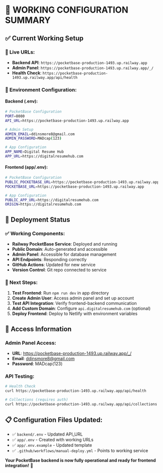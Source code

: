 # 🎉 **WORKING CONFIGURATION SUMMARY**

## ✅ **Current Working Setup**

### **🔗 Live URLs:**
- **Backend API**: `https://pocketbase-production-1493.up.railway.app`
- **Admin Panel**: `https://pocketbase-production-1493.up.railway.app/_/`
- **Health Check**: `https://pocketbase-production-1493.up.railway.app/api/health`

### **🔧 Environment Configuration:**

#### **Backend (.env):**
```bash
# PocketBase Configuration
PORT=8080
API_URL=https://pocketbase-production-1493.up.railway.app

# Admin Setup
ADMIN_EMAIL=ddinsmore8@gmail.com
ADMIN_PASSWORD=MADcap(123)

# App Configuration
APP_NAME=Digital Resume Hub
APP_URL=https://digitalresumehub.com
```

#### **Frontend (app/.env):**
```bash
# PocketBase Configuration
PUBLIC_POCKETBASE_URL=https://pocketbase-production-1493.up.railway.app
POCKETBASE_URL=https://pocketbase-production-1493.up.railway.app

# App Configuration
PUBLIC_APP_URL=https://digitalresumehub.com
ORIGIN=https://digitalresumehub.com
```

## 🚀 **Deployment Status**

### **✅ Working Components:**
- **Railway PocketBase Service**: Deployed and running
- **Public Domain**: Auto-generated and accessible
- **Admin Panel**: Accessible for database management
- **API Endpoints**: Responding correctly
- **GitHub Actions**: Updated for new service
- **Version Control**: Git repo connected to service

### **🎯 Next Steps:**
1. **Test Frontend**: Run `npm run dev` in app directory
2. **Create Admin User**: Access admin panel and set up account
3. **Test API Integration**: Verify frontend-backend communication
4. **Add Custom Domain**: Configure `api.digitalresumehub.com` (optional)
5. **Deploy Frontend**: Deploy to Netlify with environment variables

## 🔑 **Access Information**

### **Admin Panel Access:**
- **URL**: https://pocketbase-production-1493.up.railway.app/_/
- **Email**: ddinsmore8@gmail.com
- **Password**: MADcap(123)

### **API Testing:**
```bash
# Health Check
curl https://pocketbase-production-1493.up.railway.app/api/health

# Collections (requires auth)
curl https://pocketbase-production-1493.up.railway.app/api/collections
```

## 📋 **Configuration Files Updated:**
- ✅ `backend/.env` - Updated API_URL
- ✅ `app/.env` - Created with working URLs
- ✅ `app/.env.example` - Updated template
- ✅ `.github/workflows/manual-deploy.yml` - Points to working service

**Your PocketBase backend is now fully operational and ready for frontend integration!** 🎉